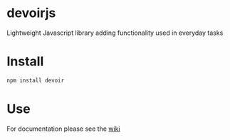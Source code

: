 # devoirjs
Lightweight Javascript library adding functionality used in everyday tasks

# Install
```bash
npm install devoir
```

# Use
For documentation please see the [wiki](https://github.com/th317erd/devoirjs/wiki)
